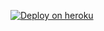 [![Deploy on heroku](https://www.herokucdn.com/deploy/button.svg)](https://dashboard.heroku.com/new?button-url=https://github.com/mR-KALINDU/BLACK-HUNTER-MD&template=https://github.com/MR-KALINDU/BLACK-HUNTER-MD.git)
